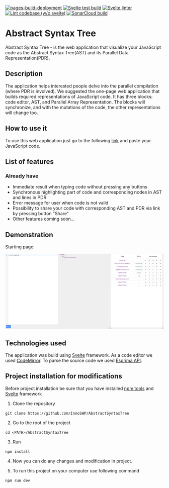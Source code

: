 [![pages-build-deployment](https://github.com/InnoSWP/AbstractSyntaxTree/actions/workflows/pages/pages-build-deployment/badge.svg?branch=gh-pages)](https://github.com/InnoSWP/AbstractSyntaxTree/actions/workflows/pages/pages-build-deployment)
[![Svelte test build](https://github.com/InnoSWP/AbstractSyntaxTree/actions/workflows/svelte-build.yml/badge.svg?branch=main)](https://github.com/InnoSWP/AbstractSyntaxTree/actions/workflows/svelte-build.yml)
[![Svelte linter](https://github.com/InnoSWP/AbstractSyntaxTree/actions/workflows/svelte-linter.yml/badge.svg?branch=main)](https://github.com/InnoSWP/AbstractSyntaxTree/actions/workflows/svelte-linter.yml)
[![Lint codebase (w/o svelte)](https://github.com/InnoSWP/AbstractSyntaxTree/actions/workflows/linter.yml/badge.svg?branch=main)](https://github.com/InnoSWP/AbstractSyntaxTree/actions/workflows/linter.yml)
[![SonarCloud build](https://github.com/InnoSWP/AbstractSyntaxTree/actions/workflows/build.yml/badge.svg?branch=main)](https://github.com/InnoSWP/AbstractSyntaxTree/actions/workflows/build.yml)


# Abstract Syntax Tree

Abstract Syntax Tree - is the web application that visualize your JavaScript code as the Abstract Syntax Tree(AST) and its Parallel Data Representation(PDR).

## Description

The application helps interested people delve into the parallel compilation (where PDR is involved).
We suggested the one-page web application that builds required representations of JavaScript code.
It has three blocks: code editor, AST, and Parallel Array Representation. The blocks will synchronize,
and with the mutations of the code, the other representations will change too.

## How to use it

To use this web application just go to the following [link](https://innoswp.github.io/AbstractSyntaxTree/) and paste your JavaScript code.

## List of features

### Already have

- Immediate result when typing code without pressing any buttons
- Synchronous highlighting part of code and corresponding nodes in AST and lines in PDR
- Error message for user when code is not valid
- Possibility to share your code with corresponding AST and PDR via link by pressing button "Share"
- Other features coming soon...

## Demonstration

<p>Starting page:</p>
<img src="./screens/starting-page.png">

## Technologies used

The application was build using [Svelte](https://svelte.dev/) framework. As a code editor we used [CodeMirror](https://codemirror.net/).
To parse the source code we used [Esprima API](https://esprima.org/).

## Project installation for modifications

Before project installation be sure that you have installed [npm tools](https://www.npmjs.com/) and [Svelte](https://svelte.dev/) framework

1. Clone the repository
```console
git clone https://github.com/InnoSWP/AbstractSyntaxTree
```

2. Go to the root of the project
```console
cd <PATH>/AbstractSyntaxTree
```

3. Run
```console
npm install
```

4. Now you can do any changes and modification in project.

5. To run this project on your computer use following command
```console
npm run dev
```
